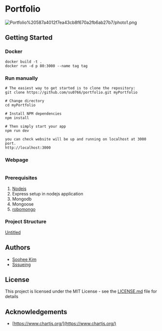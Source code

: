 # Portfolio


![Portfolio%20587a4012f7ea43cb8f670a2fb6ab27b7/photo1.png](Portfolio%20587a4012f7ea43cb8f670a2fb6ab27b7/photo1.png)

## **Getting Started**

### Docker

```
docker build -t .
docker run -d p 80:3000 --name tag tag
```

### Run manually

```
# The easiest way to get started is to clone the repository:
git clone https://github.com/su0766/portfolio.git myPortfolio

# Change directory
cd myPortfolio

# Install NPM dependencies
npm install

# Then simply start your app
npm run dev

you can check website will be up and running on localhost at 3000 port.
http://localhost:3000

```

### Webpage

```

```

### **Prerequisites**

1. [Nodejs](https://nodejs.org/en/download) 
2. Express setup in nodejs application
3. Mongodb
4. Mongoose
5. [robomongo](https://robomongo.org/download)

### **Project Structure**

[Untitled](https://www.notion.so/b75981473efd4c92908053d28b326add)

## **Authors**

- [Soohee Kim](https://github.com/su0766)
- [Sssueing](https://github.com/sooheekim96)

## **License**

This project is licensed under the MIT License - see the [LICENSE.md](https://github.com/hiralyshah/chartjs_mongoose_mongoDB/blob/master/LICENSE.md) file for details

## **Acknowledgements**

- [https://www.chartjs.org/](https://www.chartjs.org/)
